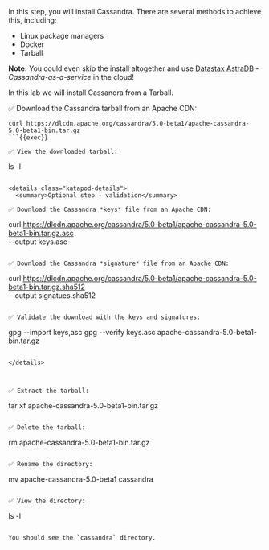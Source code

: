 In this step, you will install Cassandra. There are several methods to achieve this, including:

- Linux package managers
- Docker
- Tarball

**Note:** You could even skip the install altogether and use [Datastax AstraDB](https://www.datastax.com/products/datastax-astra) - *Cassandra-as-a-service* in the cloud! 

In this lab we will install Cassandra from a Tarball.

✅ Download the Cassandra tarball from an Apache CDN:
```
curl https://dlcdn.apache.org/cassandra/5.0-beta1/apache-cassandra-5.0-beta1-bin.tar.gz 
```{{exec}}

✅ View the downloaded tarball:
```
ls -l
```{{exec}}

<details class="katapod-details">
  <summary>Optional step - validation</summary>

✅ Download the Cassandra *keys* file from an Apache CDN:
```
curl https://dlcdn.apache.org/cassandra/5.0-beta1/apache-cassandra-5.0-beta1-bin.tar.gz.asc \
   --output keys.asc
```{{exec}}

✅ Download the Cassandra *signature* file from an Apache CDN:
```
curl https://dlcdn.apache.org/cassandra/5.0-beta1/apache-cassandra-5.0-beta1-bin.tar.gz.sha512 \
   --output signatues.sha512
```{{exec}}

✅ Validate the download with the keys and signatures:
```
gpg --import keys,asc
gpg --verify keys.asc apache-cassandra-5.0-beta1-bin.tar.gz
```{{exec}}

</details>



✅ Extract the tarball:
```
tar xf apache-cassandra-5.0-beta1-bin.tar.gz
```{{exec}}

✅ Delete the tarball:
```
rm apache-cassandra-5.0-beta1-bin.tar.gz
```{{exec}}

✅ Rename the directory:
```
mv apache-cassandra-5.0-beta1 cassandra
```{{exec}}

✅ View the directory:
```
ls -l
```{{exec}}

You should see the `cassandra` directory.